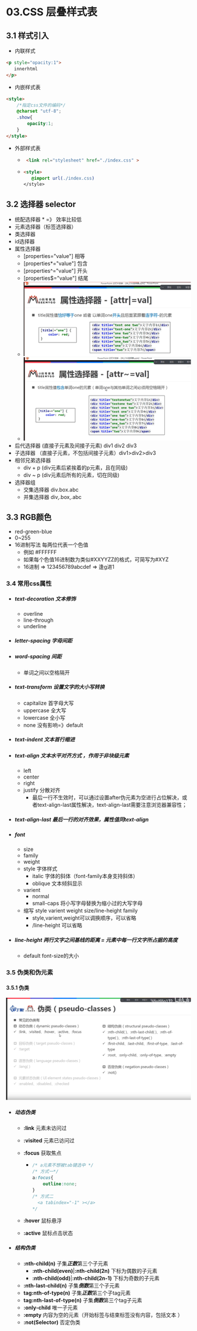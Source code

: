 # 03.CSS  层叠样式表

## 3.1 样式引入

- 内联样式

```html
<p style="opacity:1">
   innerhtml
</p>
```

- 内嵌样式表 

```html
<style>
    /*指定css文件的编码*/
    @charset "utf-8";    
    .show{
        opacity:1;
    }
</style>
```

- 外部样式表

  - ```html
     <link rel="stylesheet" href="./index.css" >
    ```

  - ```html
    <style>
       @import url(./index.css)
    </style>
    ```

## 3.2  选择器 selector

- 统配选择器  * =》 效率比较低
- 元素选择器（标签选择器）
- 类选择器
- id选择器
- 属性选择器
  - [properties="value"]  相等
  - [properties*="value"] 包含
  - [properties^="value"] 开头
  - [properties$="value"] 结尾
  - ![Snipaste_2021-08-09_14-33-03.png](./imgs/Snipaste_2021-08-09_14-33-03.png)
  - ![Snipaste_2021-08-09_15-10-48.png](./imgs/Snipaste_2021-08-09_15-10-48.png)
- 后代选择器    (直接子元素及间接子元素)   div1 div2  div3
- 子选择器 （直接子元素，不包括间接子元素）div1>div2>div3
- 相邻兄弟选择器  
  - div + p  (div元素后紧挨着的p元素，且在同级) 
  - div ~ p (div元素后所有的元素，切在同级)
- 选择器组
  - 交集选择器   div.box.abc
  - 并集选择器   div,.box,.abc

## 3.3  RGB颜色

- red-green-blue
- 0~255
- 16进制写法 每两位代表一个色值
  - 例如 #FFFFFF 
  - 如果每个色值16进制数为类似#XXYYZZ的格式，可简写为#XYZ
  - 16进制 => 123456789abcdef => 逢g进1

### 3.4  常用css属性

- ##### text-decoration  文本修饰
  
  - overline
  - line-through
  - underline
  
- ##### letter-spacing 字母间距

- ##### word-spacing  间距

  - 单词之间以空格隔开

- ##### text-transform 设置文字的大小写转换

  - capitalize 首字母大写
  - uppercase 全大写
  - lowercase 全小写
  - none 没有影响=》default

- ##### text-indent 文本首行缩进

- ##### text-align 文本水平对齐方式 ，作用于非块级元素

  - left
  - center
  - right
  - justify 分散对齐
    - 最后一行不生效时，可以通过设置after伪元素为空进行占位解决，或者text-align-last属性解决，text-align-last需要注意浏览器兼容性；

- ##### text-align-last  最后一行的对齐效果，属性值同text-align

- ##### font  

  - size
  - family
  - weight
  - style 字体样式
    - italic 字体的斜体（font-family本身支持斜体）
    - oblique 文本倾斜显示
  - varient
    - normal
    - small-caps  将小写字母替换为缩小过的大写字母
  - 缩写 style varient weight size/line-height family
    - style,varient,weight可以调换顺序，可以省略
    - /line-height 可以省略

- ##### line-height 两行文字之间基线的距离 = 元素中每一行文字所占据的高度

  - default  font-size的大小

### 3.5 伪类和伪元素

####  3.5.1 伪类

![Snipaste_2021-08-09_16-02-39.png](./imgs/Snipaste_2021-08-09_16-02-39.png)

- ##### 动态伪类 
  - **:link**  元素未访问过

  - **:visited**  元素已访问过

  - **:focus**    获取焦点

    - ```css
      /* a元素不想被tab键选中 */
      /* 方式一*/
      a:focus{
          outline:none;
      }
      /* 方式二 
        <a tabindex="-1" ></a>
      */
      ```

  - **:hover**   鼠标悬浮

  - **:active**  鼠标点击状态

- ##### 结构伪类

  - **:nth-child(n)**    子集***正数***第三个子元素
    - **:nth-child(even)**|**:nth-child(2n)**   下标为偶数的子元素
    - **:nth-child(odd)**|**:nth-child(2n-1)**  下标为奇数的子元素
  - **:nth-last-child(n)**   子集***倒数***第三个子元素
  - **tag:nth-of-type(n)**  子集***正数***第三个子tag元素
  - **tag:nth-last-of-type(n)**   子集***倒数***第三个tag子元素
  - **:only-child**   唯一子元素
  - **:empty**   内容为空的元素（开始标签与结束标签没有内容，包括文本 ）
  - **:not(Selector)**  否定伪类



